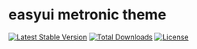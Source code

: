 # easyui metronic theme

[![Latest Stable Version](https://poser.pugx.org/zacksleo/easyui-metronic-theme/version)](https://packagist.org/packages/zacksleo/easyui-metronic-theme)
[![Total Downloads](https://poser.pugx.org/zacksleo/easyui-metronic-theme/downloads)](https://packagist.org/packages/zacksleo/easyui-metronic-theme)
[![License](https://poser.pugx.org/zacksleo/easyui-metronic-theme/license)](https://packagist.org/packages/zacksleo/easyui-metronic-theme)

